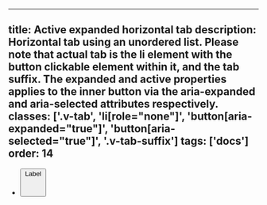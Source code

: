 <!--
 *              Copyright (c) 2025 Visa, Inc.
 *
 * Licensed under the Apache License, Version 2.0 (the "License");
 * you may not use this file except in compliance with the License.
 * You may obtain a copy of the License at
 *
 *         http://www.apache.org/licenses/LICENSE-2.0
 *
 * Unless required by applicable law or agreed to in writing, software
 * distributed under the License is distributed on an "AS IS" BASIS,
 * WITHOUT WARRANTIES OR CONDITIONS OF ANY KIND, either express or implied.
 * See the License for the specific language governing permissions and
 * limitations under the License.
 *
 -->
---
title: Active expanded horizontal tab 
description: Horizontal tab using an unordered list. Please note that actual tab is the li element with the button clickable element within it, and the tab suffix. The expanded and active properties applies to the inner button via the aria-expanded and aria-selected attributes respectively. 
classes: ['.v-tab', 'li[role="none"]', 'button[aria-expanded="true"]', 'button[aria-selected="true"]', '.v-tab-suffix']
tags: ['docs']
order: 14
---

<ul class="v-tabs v-tabs-horizontal" role="tablist">
  <li class="v-tab" role="none">
    <button aria-expanded="true" aria-selected="true" class="v-button v-button-large v-button-tertiary" role="tab">
      Label
      <svg aria-hidden="true" class="v-icon v-icon-visa v-icon-tiny v-tab-suffix" focusable="false" viewbox="0 0 16 16">
        <use href="#visa-chevron-up-tiny">
        </use>
      </svg>
    </button>
  </li>
</ul>
